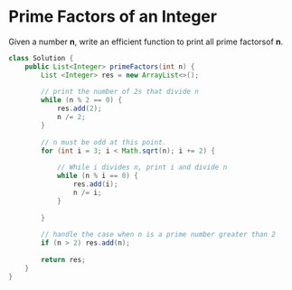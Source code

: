 # Prime Factors of an Integer

Given a number **n**, write an efficient function to print all prime factorsof **n**.

```java
class Solution {
    public List<Integer> primeFactors(int n) {
        List <Integer> res = new ArrayList<>();
        
        // print the number of 2s that divide n
        while (n % 2 == 0) {
            res.add(2);
            n /= 2;
        }
        
        // n must be odd at this point.
        for (int i = 3; i < Math.sqrt(n); i += 2) {
            
            // While i divides n, print i and divide n
            while (n % i == 0) {
                res.add(i);
                n /= i;
            }
            
        }
        
        // handle the case when n is a prime number greater than 2
        if (n > 2) res.add(n);
        
        return res;
    }
}
```

